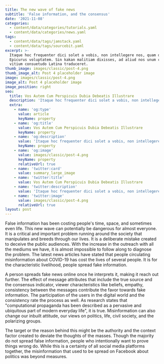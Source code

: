 ```yaml
---
title: The new wave of fake news
subtitle: 'False information, and the consensus'
date: '2021-11-08'
categories:
  - content/data/categories/tutorials.yaml
  - content/data/categories/news.yaml
tags:
  - content/data/tags/jamstack.yaml
  - content/data/tags/sourcebit.yaml
excerpt: >-
  Itaque hoc frequenter dici solet a vobis, non intellegere nos, quam dicat
  Epicurus voluptatem. Sin kakan malitiam dixisses, ad aliud nos unum certum
  vitium consuetudo Latina traduceret.
thumb_image: images/classic/post-4.png
thumb_image_alt: Post 4 placeholder image
image: images/classic/post-4.png
image_alt: Post 4 placeholder image
image_position: right
seo:
  title: Vos Autem Cum Perspicuis Dubia Debeatis Illustrare
  description: 'Itaque hoc frequenter dici solet a vobis, non intellegere nos'
  extra:
    - name: 'og:type'
      value: article
      keyName: property
    - name: 'og:title'
      value: Vos Autem Cum Perspicuis Dubia Debeatis Illustrare
      keyName: property
    - name: 'og:description'
      value: 'Itaque hoc frequenter dici solet a vobis, non intellegere nos'
      keyName: property
    - name: 'og:image'
      value: images/classic/post-4.png
      keyName: property
      relativeUrl: true
    - name: 'twitter:card'
      value: summary_large_image
    - name: 'twitter:title'
      value: Vos Autem Cum Perspicuis Dubia Debeatis Illustrare
    - name: 'twitter:description'
      value: 'Itaque hoc frequenter dici solet a vobis, non intellegere nos'
    - name: 'twitter:image'
      value: images/classic/post-4.png
      relativeUrl: true
layout: post
---
```

False information has been costing people's time, space, and sometimes even life. This new wave can potentially be dangerous for almost everyone. It is a critical and important problem running around the society that manipulates and breeds through our lives. It is a deliberate mistake created to deceive the public audiences. With the increase in the outreach with all the mediums we have, it is almost impossible to follow along to diagnose the problem. The latest news articles have stated that people circulating misinformation about COVID-19 has cost the lives of several people. It is for the characteristic livelihood, people spread fake information. 

A person spreads fake news online once he interprets it, making it reach out further. The effect of message attributes that include the true source and the consensus indicator, viewer characteristics like beliefs, empathy, consistency between the messages contribute the favor towards fake information. The participation of the users in the digital world and the consistency rate the process as well. As research states that "computational propaganda has been described as a pervasive and ubiquitous part of modern everyday life", it is true. Misinformation can also change our inbuilt attitude, our views on politics, life, civil society, and the polarizing groups.

The target or the reason behind this might be the authority and the context factor created to deviate the thoughts of the masses. Though the majority do not spread false information, people who intentionally want to prove things wrong do. While this is a certainty of all social media platforms together, the misinformation that used to be spread on Facebook about politics was beyond measures.
